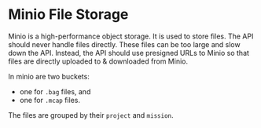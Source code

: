 # Minio File Storage

Minio is a high-performance object storage. It is used to store files. The API should never handle files directly. These
files can be too large and slow down the API. Instead, the API should use presigned URLs to Minio so that files are
directly uploaded to & downloaded from Minio.

In minio are two buckets:

- one for `.bag` files, and
- one for `.mcap` files.

The files are grouped by their `project` and `mission`.